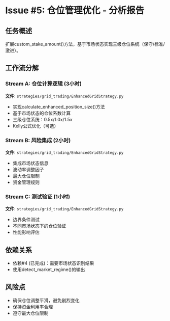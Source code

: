 # Issue #5: 仓位管理优化 - 分析报告

## 任务概述
扩展custom_stake_amount()方法，基于市场状态实现三级仓位系统（保守/标准/激进）。

## 工作流分解

### Stream A: 仓位计算逻辑 (3小时)
**文件**: `strategies/grid_trading/EnhancedGridStrategy.py`
- 实现calculate_enhanced_position_size()方法
- 基于市场状态的仓位系数计算
- 三级仓位系统：0.5x/1.0x/1.5x
- Kelly公式优化（可选）

### Stream B: 风险集成 (2小时)
**文件**: `strategies/grid_trading/EnhancedGridStrategy.py`
- 集成市场状态信息
- 波动率调整因子
- 最大仓位限制
- 资金管理规则

### Stream C: 测试验证 (1小时)
**文件**: `strategies/grid_trading/EnhancedGridStrategy.py`
- 边界条件测试
- 不同市场状态下的仓位验证
- 性能影响评估

## 依赖关系
- 依赖#4 (已完成)：需要市场状态识别结果
- 使用detect_market_regime()的输出

## 风险点
- 确保仓位调整平滑，避免剧烈变化
- 保持资金利用率合理
- 遵守最大仓位限制